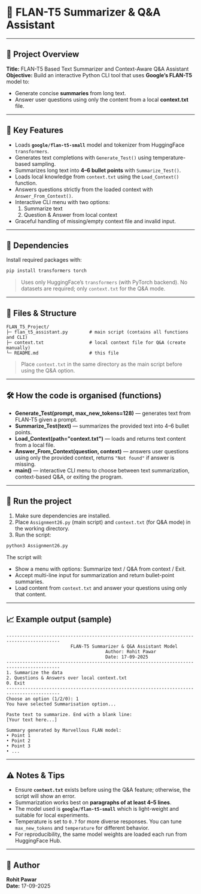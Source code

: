 # 🤖 FLAN-T5 Summarizer & Q&A Assistant  
---

## 📌 Project Overview

**Title:** FLAN-T5 Based Text Summarizer and Context-Aware Q&A Assistant  
**Objective:** Build an interactive Python CLI tool that uses **Google’s FLAN-T5** model to:
- Generate concise **summaries** from long text.
- Answer user questions using only the content from a local **context.txt** file.

---

## 🧠 Key Features

- Loads **`google/flan-t5-small`** model and tokenizer from HuggingFace `transformers`.
- Generates text completions with `Generate_Test()` using temperature-based sampling.
- Summarizes long text into **4–6 bullet points** with `Summarize_Test()`.
- Loads local knowledge from `context.txt` using the `Load_Context()` function.
- Answers questions strictly from the loaded context with `Answer_From_Context()`.
- Interactive CLI menu with two options:  
  1. Summarize text  
  2. Question & Answer from local context  
- Graceful handling of missing/empty context file and invalid input.

---

## 🧰 Dependencies

Install required packages with:

```bash
pip install transformers torch
```

> Uses only HuggingFace’s `transformers` (with PyTorch backend). No datasets are required; only `context.txt` for the Q&A mode.

---

## 📂 Files & Structure

```
FLAN_T5_Project/
├─ flan_t5_assistant.py        # main script (contains all functions and CLI)
├─ context.txt                 # local context file for Q&A (create manually)
└─ README.md                   # this file
```

> Place `context.txt` in the same directory as the main script before using the Q&A option.

---

## 🛠️ How the code is organised (functions)

- **Generate_Test(prompt, max_new_tokens=128)** — generates text from FLAN-T5 given a prompt.
- **Summarize_Test(text)** — summarizes the provided text into 4–6 bullet points.
- **Load_Context(path="context.txt")** — loads and returns text content from a local file.
- **Answer_From_Context(question, context)** — answers user questions using only the provided context, returns `"Not found"` if answer is missing.
- **main()** — interactive CLI menu to choose between text summarization, context-based Q&A, or exiting the program.

---

## 🚀 Run the project

1. Make sure dependencies are installed.  
2. Place `Assignment26.py` (main script) and `context.txt` (for Q&A mode) in the working directory.  
3. Run the script:

```bash
python3 Assignment26.py
```

The script will:

- Show a menu with options: Summarize text / Q&A from context / Exit.
- Accept multi-line input for summarization and return bullet-point summaries.
- Load content from `context.txt` and answer your questions using only that content.

---

## 📈 Example output (sample)

```
------------------------------------------------------------------------------------------
                        FLAN-T5 Summarizer & Q&A Assistant Model                         
                                     Author: Rohit Pawar                                  
                                     Date: 17-09-2025                                     
------------------------------------------------------------------------------------------
1. Summarize the data
2. Questions & Answers over local context.txt
0. Exit
------------------------------------------------------------------------------------------
Choose an option (1/2/0): 1
You have selected Summarisation option...

Paste text to summarize. End with a blank line:
[Your text here...]

Summary generated by Marvellous FLAN model:
• Point 1
• Point 2
• Point 3
• ...
```

---

## ⚠️ Notes & Tips

- Ensure **`context.txt`** exists before using the Q&A feature; otherwise, the script will show an error.
- Summarization works best on **paragraphs of at least 4–5 lines**.
- The model used is **`google/flan-t5-small`** which is light-weight and suitable for local experiments.
- Temperature is set to `0.7` for more diverse responses. You can tune `max_new_tokens` and `temperature` for different behavior.
- For reproducibility, the same model weights are loaded each run from HuggingFace Hub.

---

## 🧾 Author

**Rohit Pawar**  
**Date:** 17-09-2025  
